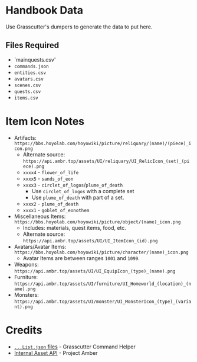 # Handbook Data
Use Grasscutter's dumpers to generate the data to put here.

## Files Required
- `mainquests.csv'
- `commands.json`
- `entities.csv`
- `avatars.csv`
- `scenes.csv`
- `quests.csv`
- `items.csv`

# Item Icon Notes
- Artifacts: `https://bbs.hoyolab.com/hoyowiki/picture/reliquary/(name)/(piece)_icon.png`
  - Alternate source: `https://api.ambr.top/assets/UI/reliquary/UI_RelicIcon_(set)_(piece).png`
  - `xxxx4` - `flower_of_life`
  - `xxxx5` - `sands_of_eon`
  - `xxxx3` - `circlet_of_logos`/`plume_of_death`
    - Use `circlet_of_logos` with a complete set
    - Use `plume_of_death` with part of a set.
  - `xxxx2` - `plume_of_death`
  - `xxxx1` - `goblet_of_eonothem`
- Miscellaneous Items: `https://bbs.hoyolab.com/hoyowiki/picture/object/(name)_icon.png`
  - Includes: materials, quest items, food, etc.
  - Alternate source: `https://api.ambr.top/assets/UI/UI_ItemIcon_(id).png`
- Avatars/Avatar Items: `https://bbs.hoyolab.com/hoyowiki/picture/character/(name)_icon.png`
  - Avatar Items are between ranges `1001` and `1099`.
- Weapons: `https://api.ambr.top/assets/UI/UI_EquipIcon_(type)_(name).png`
- Furniture: `https://api.ambr.top/assets/UI/furniture/UI_Homeworld_(location)_(name).png`
- Monsters: `https://api.ambr.top/assets/UI/monster/UI_MonsterIcon_(type)_(variant).png`

# Credits
- [`...List.json` files](https://raw.githubusercontent.com/Dituon/grasscutter-command-helper/main/data/en-US) - Grasscutter Command Helper
- [Internal Asset API](https://ambr.top) - Project Amber
